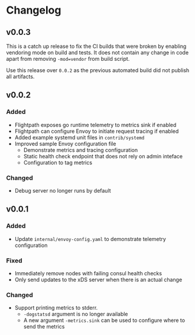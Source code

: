 # Changelog

## v0.0.3

This is a catch up release to fix the CI builds that were broken by enabling
vendoring mode on build and tests. It does not contain any change in code
apart from removing `-mod=vendor` from build script.

Use this release over `0.0.2` as the previous automated build did not
publish all artifacts.

## v0.0.2

### Added

 - Flightpath exposes go runtime telemetry to metrics sink if enabled
 - Flightpath can configure Envoy to initiate request tracing if enabled
 - Added example systemd unit files in `contrib/systemd`
 - Improved sample Envoy configuration file
   - Demonstrate metrics and tracing configuration
   - Static health check endpoint that does not rely on admin inteface
   - Configuration to tag metrics

### Changed

 - Debug server no longer runs by default

## v0.0.1

### Added

 - Update `internal/envoy-config.yaml` to demonstrate telemetry configuration

### Fixed

 - Immediately remove nodes with failing consul health checks
 - Only send updates to the xDS server when there is an actual change

### Changed

 - Support printing metrics to stderr.
   - `-dogstatsd` argument is no longer available
   - A new argument `-metrics.sink` can be used to configure where to send the metrics


